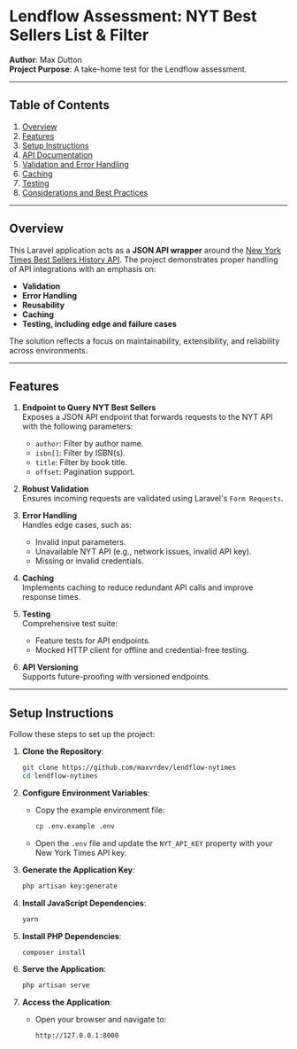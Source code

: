 # Lendflow Assessment: NYT Best Sellers List & Filter

**Author**: Max Dutton  
**Project Purpose**: A take-home test for the Lendflow assessment.

---

## Table of Contents

1. [Overview](#overview)
2. [Features](#features)
3. [Setup Instructions](#setup-instructions)
4. [API Documentation](#api-documentation)
5. [Validation and Error Handling](#validation-and-error-handling)
6. [Caching](#caching)
7. [Testing](#testing)
8. [Considerations and Best Practices](#considerations-and-best-practices)

---

## Overview

This Laravel application acts as a **JSON API wrapper** around the [New York Times Best Sellers History API](https://developer.nytimes.com/docs/books-product/1/routes/lists/best-sellers/history.json/get). The project demonstrates proper handling of API integrations with an emphasis on:

-   **Validation**
-   **Error Handling**
-   **Reusability**
-   **Caching**
-   **Testing, including edge and failure cases**

The solution reflects a focus on maintainability, extensibility, and reliability across environments.

---

## Features

1. **Endpoint to Query NYT Best Sellers**  
   Exposes a JSON API endpoint that forwards requests to the NYT API with the following parameters:

    - `author`: Filter by author name.
    - `isbn[]`: Filter by ISBN(s).
    - `title`: Filter by book title.
    - `offset`: Pagination support.

2. **Robust Validation**  
   Ensures incoming requests are validated using Laravel's `Form Requests`.

3. **Error Handling**  
   Handles edge cases, such as:

    - Invalid input parameters.
    - Unavailable NYT API (e.g., network issues, invalid API key).
    - Missing or invalid credentials.

4. **Caching**  
   Implements caching to reduce redundant API calls and improve response times.

5. **Testing**  
   Comprehensive test suite:

    - Feature tests for API endpoints.
    - Mocked HTTP client for offline and credential-free testing.

6. **API Versioning**  
   Supports future-proofing with versioned endpoints.

---

## Setup Instructions

Follow these steps to set up the project:

1. **Clone the Repository**:

    ```bash
    git clone https://github.com/maxvrdev/lendflow-nytimes
    cd lendflow-nytimes
    ```

2. **Configure Environment Variables**:

    - Copy the example environment file:
        ```bash
        cp .env.example .env
        ```
    - Open the `.env` file and update the `NYT_API_KEY` property with your New York Times API key.

3. **Generate the Application Key**:

    ```bash
    php artisan key:generate
    ```

4. **Install JavaScript Dependencies**:

    ```bash
    yarn
    ```

5. **Install PHP Dependencies**:

    ```bash
    composer install
    ```

6. **Serve the Application**:

    ```bash
    php artisan serve
    ```

7. **Access the Application**:
    - Open your browser and navigate to:
        ```
        http://127.0.0.1:8000
        ```
